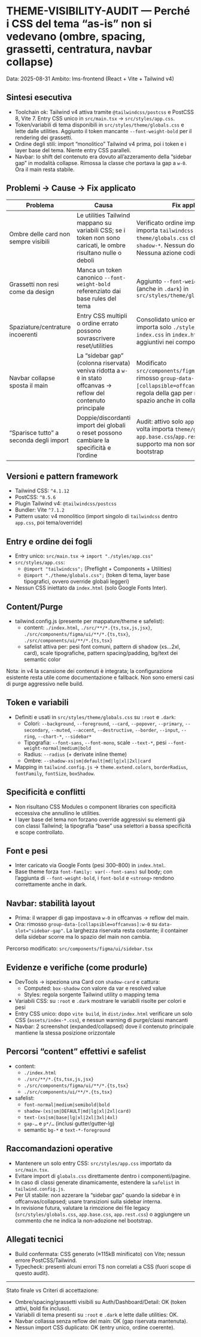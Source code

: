 # THEME-VISIBILITY-AUDIT — Perché i CSS del tema “as-is” non si vedevano (ombre, spacing, grassetti, centratura, navbar collapse)

Data: 2025-08-31
Ambito: lms-frontend (React + Vite + Tailwind v4)

## Sintesi esecutiva

- Toolchain ok: Tailwind v4 attiva tramite `@tailwindcss/postcss` e PostCSS 8, Vite 7. Entry CSS unico in `src/main.tsx` → `src/styles/app.css`.
- Token/variabili di tema disponibili in `src/styles/theme/globals.css` e lette dalle utilities. Aggiunto il token mancante `--font-weight-bold` per il rendering dei grassetti.
- Ordine degli stili: import “monolitico” Tailwind v4 prima, poi i token e i layer base del tema. Niente entry CSS paralleli.
- Navbar: lo shift del contenuto era dovuto all’azzeramento della “sidebar gap” in modalità collapse. Rimossa la classe che portava la gap a `w-0`. Ora il main resta stabile.

## Problemi → Cause → Fix applicato

| Problema | Causa | Fix applicato |
|---|---|---|
| Ombre delle card non sempre visibili | Le utilities Tailwind mappano su variabili CSS; se i token non sono caricati, le ombre risultano nulle o deboli | Verificato ordine import unico: `app.css` importa `tailwindcss` e poi `theme/globals.css` che definisce `--shadow-*`. Nessun doppio entry. Nessuna azione codice necessaria qui |
| Grassetti non resi come da design | Manca un token canonico `--font-weight-bold` referenziato dai base rules del tema | Aggiunto `--font-weight-bold: 700;` (anche in `.dark`) in `src/styles/theme/globals.css` |
| Spaziature/centrature incoerenti | Entry CSS multipli o ordine errato possono sovrascrivere reset/utilities | Consolidato unico entry: `src/main.tsx` importa solo `./styles/app.css`. Niente `index.css` in `index.html` o import aggiuntivi nei componenti |
| Navbar collapse sposta il main | La “sidebar gap” (colonna riservata) veniva ridotta a `w-0` in stato offcanvas → reflow del contenuto principale | Modificato `src/components/figma/ui/sidebar.tsx`: rimosso `group-data-[collapsible=offcanvas]:w-0` dalla regola della gap per riservare lo spazio anche in collapse |
| “Sparisce tutto” a seconda degli import | Doppie/discordanti import dei globali o reset possono cambiare la specificità e l’ordine | Audit: attivo solo `app.css` che a sua volta importa `theme/globals.css`. I file `app.base.css`/`app.rest.css` restano di supporto ma non sono referenziati nel bootstrap |

## Versioni e pattern framework

- Tailwind CSS: `^4.1.12`
- PostCSS: `^8.5.6`
- Plugin Tailwind v4: `@tailwindcss/postcss`
- Bundler: Vite `^7.1.2`
- Pattern usato: v4 monolitico (import singolo di `tailwindcss` dentro `app.css`, poi tema/override)

## Entry e ordine dei fogli

- Entry unico: `src/main.tsx` → `import "./styles/app.css"`
- `src/styles/app.css`:
  - `@import "tailwindcss";` (Preflight + Components + Utilities)
  - `@import "./theme/globals.css";` (token di tema, layer base tipografici, ovvero override globali leggeri)
- Nessun CSS iniettato da `index.html` (solo Google Fonts Inter).

## Content/Purge

- tailwind.config.js (presente per mappature/theme e safelist):
  - content: `./index.html`, `./src/**/*.{ts,tsx,js,jsx}`, `./src/components/figma/ui/**/*.{ts,tsx}`, `./src/components/ui/**/*.{ts,tsx}`
  - safelist attiva per: pesi font comuni, pattern di shadow (xs…2xl, card), scale tipografiche, pattern spacing/padding, bg/text dei semantic color

Nota: in v4 la scansione dei contenuti è integrata; la configurazione esistente resta utile come documentazione e fallback. Non sono emersi casi di purge aggressivo nelle build.

## Token e variabili

- Definiti e usati in `src/styles/theme/globals.css` su `:root` e `.dark`:
  - Colori: `--background`, `--foreground`, `--card`, `--popover`, `--primary`, `--secondary`, `--muted`, `--accent`, `--destructive`, `--border`, `--input`, `--ring`, `--chart-*`, `--sidebar*`
  - Tipografia: `--font-sans`, `--font-mono`, scale `--text-*`, pesi `--font-weight-normal|medium|bold`
  - Radius: `--radius` (+ derivate inline theme)
  - Ombre: `--shadow-xs|sm|default|md|lg|xl|2xl|card`
- Mapping in `tailwind.config.js` → `theme.extend.colors`, `borderRadius`, `fontFamily`, `fontSize`, `boxShadow`.

## Specificità e conflitti

- Non risultano CSS Modules o component libraries con specificità eccessiva che annullino le utilities.
- I layer base del tema non forzano override aggressivi su elementi già con classi Tailwind; la tipografia “base” usa selettori a bassa specificità e scope controllato.

## Font e pesi

- Inter caricato via Google Fonts (pesi 300–800) in `index.html`.
- Base theme forza `font-family: var(--font-sans)` sul body; con l’aggiunta di `--font-weight-bold`, i `font-bold` e `<strong>` rendono correttamente anche in dark.

## Navbar: stabilità layout

- Prima: il wrapper di gap impostava `w-0` in offcanvas → reflow del main.
- Ora: rimosso `group-data-[collapsible=offcanvas]:w-0` su `data-slot="sidebar-gap"`. La larghezza riservata resta costante; il container della sidebar scorre ma lo spazio del main non cambia.

Percorso modificato: `src/components/figma/ui/sidebar.tsx`

## Evidenze e verifiche (come produrle)

- DevTools → ispeziona una Card con `shadow-card` e cattura:
  - Computed: `box-shadow` con valore da var e resolved value
  - Styles: regola sorgente Tailwind utility o mapping tema
- Variabili CSS: su `:root` e `.dark` mostrare le variabili risolte per colori e pesi
- Entry CSS unico: dopo `vite build`, in `dist/index.html` verificare un solo CSS (`assets/index-*.css`), e nessun warning di purge/classi mancanti
- Navbar: 2 screenshot (expanded/collapsed) dove il contenuto principale mantiene la stessa posizione orizzontale

## Percorsi “content” effettivi e safelist

- content:
  - `./index.html`
  - `./src/**/*.{ts,tsx,js,jsx}`
  - `./src/components/figma/ui/**/*.{ts,tsx}`
  - `./src/components/ui/**/*.{ts,tsx}`
- safelist:
  - `font-normal|medium|semibold|bold`
  - `shadow-(xs|sm|DEFAULT|md|lg|xl|2xl|card)`
  - `text-(xs|sm|base|lg|xl|2xl|3xl|4xl)`
  - `gap-…` e `p*/…` (inclusi gutter/gutter-lg)
  - semantic `bg-*` e `text-*-foreground`

## Raccomandazioni operative

- Mantenere un solo entry CSS: `src/styles/app.css` importato da `src/main.tsx`.
- Evitare import di `globals.css` direttamente dentro i componenti/pagine.
- In caso di classi generate dinamicamente, estendere la `safelist` in `tailwind.config.js`.
- Per UI stabile: non azzerare la “sidebar gap” quando la sidebar è in offcanvas/collapsed; usare transizioni sulla sidebar interna.
- In revisione futura, valutare la rimozione dei file legacy (`src/styles/globals.css`, `app.base.css`, `app.rest.css`) o aggiungere un commento che ne indica la non‑adozione nel bootstrap.

## Allegati tecnici

- Build confermata: CSS generato (≈115kB minificato) con Vite; nessun errore PostCSS/Tailwind.
- Typecheck: presenti alcuni errori TS non correlati a CSS (fuori scope di questo audit).

---

Stato finale vs Criteri di accettazione:
- Ombre/spacing/grassetti visibili su Auth/Dashboard/Detail: OK (token attivi, bold fix incluso).
- Variabili di tema presenti su `:root` e `.dark` e lette dalle utilities: OK.
- Navbar collassa senza reflow del main: OK (gap riservata mantenuta).
- Nessun import CSS duplicato: OK (entry unico, ordine coerente).